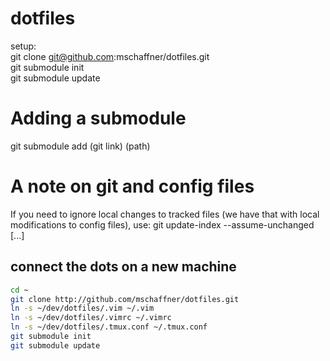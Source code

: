 dotfiles
========
setup:<br>
git clone git@github.com:mschaffner/dotfiles.git<br>
git submodule init<br>
git submodule update<br>

Adding a submodule
==================
git submodule add (git link) (path)

A note on git and config files
==============================
If you need to ignore local changes to tracked files (we have that with local
modifications to config files), use:
git update-index --assume-unchanged [<file>...]

connect the dots on a new machine
---------------------------------
```bash
cd ~
git clone http://github.com/mschaffner/dotfiles.git
ln -s ~/dev/dotfiles/.vim ~/.vim
ln -s ~/dev/dotfiles/.vimrc ~/.vimrc
ln -s ~/dev/dotfiles/.tmux.conf ~/.tmux.conf
git submodule init
git submodule update
